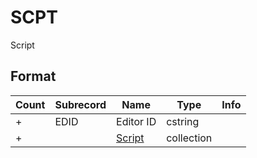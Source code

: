 SCPT
====

Script

## Format

Count | Subrecord | Name | Type | Info
------|-------|------|------|-----
+ | EDID | Editor ID | cstring |
+ | | [Script](Subrecords/Script.md) | collection |
